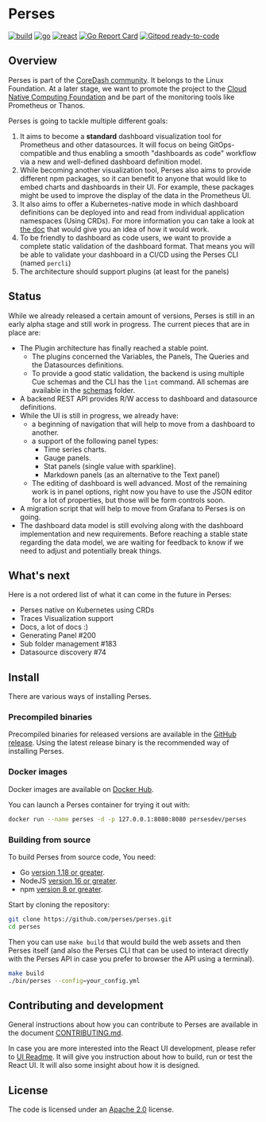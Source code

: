 Perses
======
[![build](https://github.com/perses/perses/workflows/ci/badge.svg)](https://github.com/perses/perses/actions?query=workflow%3Aci)
[![go](https://github.com/perses/perses/workflows/go/badge.svg)](https://github.com/perses/perses/actions?query=workflow%3Ago)
[![react](https://github.com/perses/perses/workflows/react/badge.svg)](https://github.com/perses/perses/actions?query=workflow%3React)
[![Go Report Card](https://goreportcard.com/badge/github.com/perses/perses)](https://goreportcard.com/report/github.com/perses/perses)
[![Gitpod ready-to-code](https://img.shields.io/badge/Gitpod-ready--to--code-blue?logo=gitpod)](https://gitpod.io/#https://github.com/perses/perses)

## Overview

Perses is part of the [CoreDash community](https://github.com/coredashio/community). It belongs to the Linux Foundation.
At a later stage, we want to promote the project to the [Cloud Native Computing Foundation](https://www.cncf.io/) and be
part of the monitoring tools like Prometheus or Thanos.

Perses is going to tackle multiple different goals:

1. It aims to become a **standard** dashboard visualization tool for Prometheus and other datasources. It will focus on
   being GitOps-compatible and thus enabling a smooth "dashboards as code" workflow via a new and well-defined dashboard
   definition model.
2. While becoming another visualization tool, Perses also aims to provide different npm packages, so it can benefit to
   anyone that would like to embed charts and dashboards in their UI. For example, these packages might be used to
   improve the display of the data in the Prometheus UI.
3. It also aims to offer a Kubernetes-native mode in which dashboard definitions can be deployed into and read from
   individual application namespaces (Using CRDs). For more information you can take a look
   at [the doc](./docs/kubernetes.md) that would give you an idea of how it would work.
4. To be friendly to dashboard as code users, we want to provide a complete static validation of the dashboard format.
   That means you will be able to validate your dashboard in a CI/CD using the Perses CLI (named `percli`)
5. The architecture should support plugins (at least for the panels)

## Status

While we already released a certain amount of versions, Perses is still in an early alpha stage and still work in
progress. The current pieces that are in place are:

* The Plugin architecture has finally reached a stable point.
    * The plugins concerned the Variables, the Panels, The Queries and the Datasources definitions.
    * To provide a good static validation, the backend is using multiple Cue schemas and the CLI has the `lint` command.
      All schemas are available in the [schemas](./schemas) folder.
* A backend REST API provides R/W access to dashboard and datasource definitions.
* While the UI is still in progress, we already have:
    * a beginning of navigation that will help to move from a dashboard to another.
    * a support of the following panel types:
        * Time series charts.
        * Gauge panels.
        * Stat panels (single value with sparkline).
        * Markdown panels (as an alternative to the Text panel)
    * The editing of dashboard is well advanced. Most of the remaining work is in panel options, right now you have to
      use the JSON editor for a lot of properties, but those will be form controls soon.
* A migration script that will help to move from Grafana to Perses is on going.
* The dashboard data model is still evolving along with the dashboard implementation and new requirements. Before
  reaching a stable state regarding the data model, we are waiting for feedback to know if we need to adjust and
  potentially break things.

## What's next

Here is a not ordered list of what it can come in the future in Perses:

* Perses native on Kubernetes using CRDs
* Traces Visualization support
* Docs, a lot of docs :)
* Generating Panel #200
* Sub folder management #183
* Datasource discovery #74

## Install

There are various ways of installing Perses.

### Precompiled binaries

Precompiled binaries for released versions are available in
the [GitHub release](https://github.com/perses/perses/releases). Using the latest release binary is the recommended way
of installing Perses.

### Docker images

Docker images are available on [Docker Hub](https://hub.docker.com/r/persesdev/perses).

You can launch a Perses container for trying it out with:

```bash
docker run --name perses -d -p 127.0.0.1:8080:8080 persesdev/perses
```

### Building from source

To build Perses from source code, You need:

* Go [version 1.18 or greater](https://golang.org/doc/install).
* NodeJS [version 16 or greater](https://nodejs.org/).
* npm [version 8 or greater](https://www.npmjs.com/).

Start by cloning the repository:

```bash
git clone https://github.com/perses/perses.git
cd perses
```

Then you can use `make build` that would build the web assets and then Perses itself (and also the Perses CLI that can
be used to interact directly with the Perses API in case you prefer to browser the API using a terminal).

```bash
make build
./bin/perses --config=your_config.yml
```

## Contributing and development

General instructions about how you can contribute to Perses are available in the
document [CONTRIBUTING.md](CONTRIBUTING.md).

In case you are more interested into the React UI development, please refer to [UI Readme](./ui/README.md). It will give
you instruction about how to build, run or test the React UI. It will also some insight about how it is designed.

## License

The code is licensed under an [Apache 2.0](./LICENSE) license.
